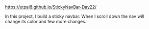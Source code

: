 https://utpal8.github.io/StickyNavBar-Day22/

 In this project, I build a sticky navbar. When I scroll down the nav will change its color and few more changes.
